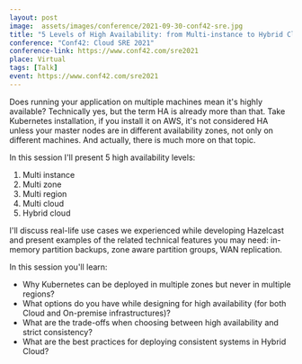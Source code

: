 ```yaml
---
layout: post
image:  assets/images/conference/2021-09-30-conf42-sre.jpg
title: "5 Levels of High Availability: from Multi-instance to Hybrid Cloud"
conference: "Conf42: Cloud SRE 2021"
conference-link: https://www.conf42.com/sre2021
place: Virtual
tags: [Talk]
event: https://www.conf42.com/sre2021
---
```


Does running your application on multiple machines mean it's highly available? Technically yes, but the term HA is already more than that. Take Kubernetes installation, if you install it on AWS, it's not considered HA unless your master nodes are in different availability zones, not only on different machines. And actually, there is much more on that topic.

In this session I'll present 5 high availability levels:
1. Multi instance
2. Multi zone
3. Multi region
4. Multi cloud
5. Hybrid cloud

I'll discuss real-life use cases we experienced while developing Hazelcast and present examples of the related technical features you may need: in-memory partition backups, zone aware partition groups, WAN replication.

In this session you'll learn:
- Why Kubernetes can be deployed in multiple zones but never in multiple regions?
- What options do you have while designing for high availability (for both Cloud and On-premise infrastructures)?
- What are the trade-offs when choosing between high availability and strict consistency?
- What are the best practices for deploying consistent systems in Hybrid Cloud?
